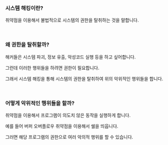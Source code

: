 ### 시스템 해킹이란?

취약점을 이용해서 불법적으로 시스템의 권한을 탈취하는 것을 말합니다.


<br>


### 왜 권한을 탈취할까?

해커들은 시스템 파괴, 정보 유출, 악성코드 실행 등을 하고 싶어합니다.

그런데 이러한 행위들을 하려면 권한이 필요합니다.

그래서 시스템 해킹을 통해 시스템의 권한을 탈취하여 위의 악위적인 행위들을 합니다.


<br>


### 어떻게 악위적인 행위들을 할까?

취약점을 이용해서 프로그램이 의도치 않은 동작을 실행하게 합니다.

예를 들어 버퍼 오버플로우 취약점을 이용해서 쉘을 띄웁니다. 

그러면 해당 프로그램의 권한으로 여러 악의적 행위를 할 수 있습니다.
